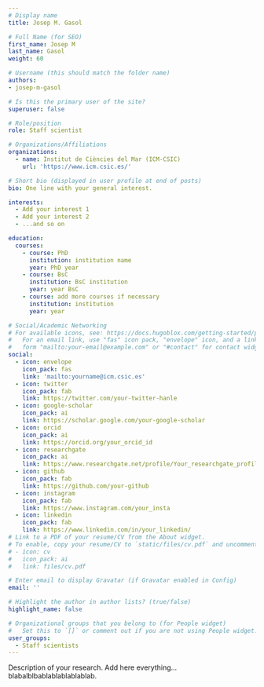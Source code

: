 ```yaml
---
# Display name
title: Josep M. Gasol

# Full Name (for SEO)
first_name: Josep M
last_name: Gasol
weight: 60

# Username (this should match the folder name)
authors:
- josep-m-gasol

# Is this the primary user of the site?
superuser: false

# Role/position
role: Staff scientist

# Organizations/Affiliations
organizations:
  - name: Institut de Ciències del Mar (ICM-CSIC)
    url: 'https://www.icm.csic.es/'

# Short bio (displayed in user profile at end of posts)
bio: One line with your general interest.

interests:
  - Add your interest 1
  - Add your interest 2
  - ...and so on

education:
  courses:
    - course: PhD 
      institution: institution name
      year: PhD year
    - course: BsC
      institution: BsC institution
      year: year BsC
    - course: add more courses if necessary
      institution: institution
      year: year

# Social/Academic Networking
# For available icons, see: https://docs.hugoblox.com/getting-started/page-builder/#icons
#   For an email link, use "fas" icon pack, "envelope" icon, and a link in the
#   form "mailto:your-email@example.com" or "#contact" for contact widget.
social:
  - icon: envelope
    icon_pack: fas
    link: 'mailto:yourname@icm.csic.es'
  - icon: twitter
    icon_pack: fab
    link: https://twitter.com/your-twitter-hanle
  - icon: google-scholar
    icon_pack: ai
    link: https://scholar.google.com/your-google-scholar
  - icon: orcid
    icon_pack: ai
    link: https://orcid.org/your_orcid_id
  - icon: researchgate
    icon_pack: ai
    link: https://www.researchgate.net/profile/Your_researchgate_profile
  - icon: github
    icon_pack: fab
    link: https://github.com/your-github
  - icon: instagram
    icon_pack: fab
    link: https://www.instagram.com/your_insta
  - icon: linkedin
    icon_pack: fab
    link: https://www.linkedin.com/in/your_linkedin/
# Link to a PDF of your resume/CV from the About widget.
# To enable, copy your resume/CV to `static/files/cv.pdf` and uncomment the lines below.
# - icon: cv
#   icon_pack: ai
#   link: files/cv.pdf

# Enter email to display Gravatar (if Gravatar enabled in Config)
email: ''

# Highlight the author in author lists? (true/false)
highlight_name: false

# Organizational groups that you belong to (for People widget)
#   Set this to `[]` or comment out if you are not using People widget.
user_groups:
  - Staff scientists
---
```


Description of your research. Add here everything... blabalblbablablablablablab.
